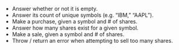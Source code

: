 - Answer whether or not it is empty.
- Answer its count of unique symbols (e.g. “IBM,” “AAPL”).
- Make a purchase, given a symbol and # of shares.
- Answer how many shares exist for a given symbol.
- Make a sale, given a symbol and # of shares.
- Throw / return an error when attempting to sell too many shares.
